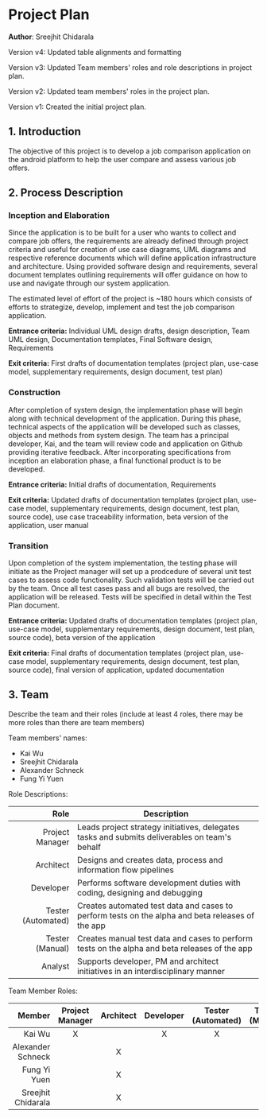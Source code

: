 # Project Plan

**Author**: Sreejhit Chidarala

Version v4: Updated table alignments and formatting

Version v3: Updated Team members' roles and role descriptions in project plan.

Version v2: Updated team members' roles in the project plan.

Version v1: Created the initial project plan.

## 1. Introduction

The objective of this project is to develop a job comparison application on the android platform to help the user compare and assess various job offers.

## 2. Process Description

<p></p>

### **Inception and Elaboration**
Since the application is to be built for a user who wants to collect and compare job offers, the requirements are already defined through project criteria and useful for creation of use case diagrams, UML diagrams and respective reference documents which will define application infrastructure and architecture. Using provided software design and requirements, several document templates outlining requirements will offer guidance on how to use and navigate through our system application.

The estimated level of effort of the project is ~180 hours which consists of efforts to strategize, develop, implement and test the job comparison application.

**Entrance criteria:** Individual UML design drafts, design description, Team UML design, Documentation templates, Final Software design, Requirements

**Exit criteria:** First drafts of documentation templates (project plan, use-case model, supplementary requirements, design document, test plan)

<p></p>

### **Construction**
After completion of system design, the implementation phase will begin along with technical development of the application. During this phase, technical aspects of the application will be developed such as classes, objects and methods from system design. The team has a principal developer, Kai, and the team will review code and application on Github providing iterative feedback. After incorporating specifications from inception an elaboration phase, a final functional product is to be developed.

**Entrance criteria:** Initial drafts of documentation, Requirements

**Exit criteria:** Updated drafts of documentation templates (project plan, use-case model, supplementary requirements, design document, test plan, source code), use case traceability information, beta version of the application, user manual

<p></p>

### **Transition**
Upon completion of the system implementation, the testing phase will initiate as the Project manager will set up a prodcedure of several unit test cases to assess code functionality. Such validation tests will be carried out by the team. Once all test cases pass and all bugs are resolved, the application will be released. Tests will be specified in detail within the Test Plan document.

**Entrance criteria:** Updated drafts of documentation templates (project plan, use-case model, supplementary requirements, design document, test plan, source code), beta version of the application

**Exit criteria:** Final drafts of documentation templates (project plan, use-case model, supplementary requirements, design document, test plan, source code), final version of application, updated documentation


## 3. Team

Describe the team and their roles (include at least 4 roles, there may be more roles than there are team members)


Team members' names:
- Kai Wu
- Sreejhit Chidarala
- Alexander Schneck
- Fung Yi Yuen

<p></p>

Role Descriptions:

| Role               | Description                                                                                      |
|------------------:|----------------------------------------------------------------------------------------------------|
| Project Manager    | Leads project strategy initiatives, delegates tasks and submits deliverables on team's behalf    |
| Architect          | Designs and creates data, process and information flow pipelines                                 |
| Developer          | Performs software development duties with coding, designing and debugging                        |
| Tester (Automated) | Creates automated test data and cases to perform tests on the alpha and beta releases of the app |
| Tester (Manual)    | Creates manual test data and cases to perform tests on the alpha and beta releases of the app    |
| Analyst            | Supports developer, PM and architect initiatives in an interdisciplinary manner                  |



<p></p>

Team Member Roles:


| Member             | Project Manager | Architect | Developer | Tester (Automated) | Tester (Manual) | Analyst |
|--------------------:|:-----------------:|:-----------:|:-----------:|:--------------------:|:-----------------:|:---------:|
| Kai Wu             |        X        |           |     X     |          X         |                 |         | 
| Alexander Schneck  |                 |     X     |           |                    |        X        |    X    |
| Fung Yi Yuen       |                 |     X     |           |                    |        X        |    X    |
| Sreejhit Chidarala |                 |     X     |           |                    |        X        |    X    |

